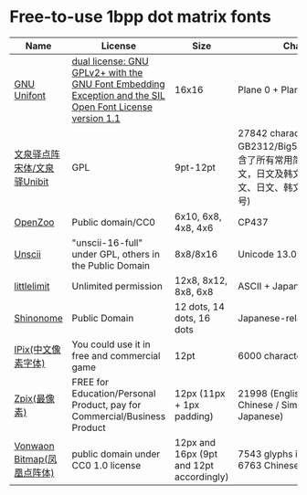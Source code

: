 # Free-to-use 1bpp dot matrix fonts

|Name|License|Size|Characters|
|---|---|---|---|
|[GNU Unifont](http://unifoundry.com/unifont/index.html)|[dual license: GNU GPLv2+ with the GNU Font Embedding Exception and the SIL Open Font License version 1.1](http://unifoundry.com/LICENSE.txt)|16x16|Plane 0 + Plane 1|
|[文泉驿点阵宋体/文泉驿Unibit](http://wenq.org/wqy2/index.cgi)|GPL|9pt-12pt|27842 characters, GB2312/Big5/GBK/GB18030(包含了所有常用简体中文、繁体中文，日文及韩文所需要的汉字, 英文、日文、韩文和其他多种语言符号)|
|[OpenZoo](https://asie.itch.io/openzoo-fonts)|Public domain/CC0|6x10, 6x8, 4x8, 4x6|CP437|
|[Unscii](http://viznut.fi/unscii/)|"unscii-16-full" under GPL, others in the Public Domain|8x8/8x16|Unicode 13.0|
|[littlelimit](https://littlelimit.net/font.htm)|Unlimited permission|12x8, 8x12, 8x8, 6x8|ASCII + Japanese|
|[Shinonome](http://openlab.ring.gr.jp/efont/shinonome/index.html)|Public Domain|12 dots, 14 dots, 16 dots|Japanese-related portion|
|[IPix(中文像素字体)](https://purestudio.itch.io/ipix)|You could use it in free and commercial game|12pt|6000 characters in Chinese|
|[Zpix(最像素)](https://github.com/SolidZORO/zpix-pixel-font)|FREE for Education/Personal Product, pay for Commercial/Business Product|12px (11px + 1px padding)|21998 (English / Traditional Chinese / Simplified Chinese / Japanese)|
|[Vonwaon Bitmap(凤凰点阵体)](https://timothyqiu.itch.io/vonwaon-bitmap)|public domain under CC0 1.0 license|12px and 16px (9pt and 12pt accordingly)|7543 glyphs in total, including 6763 Chinese characters|
